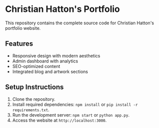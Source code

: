 # Christian Hatton's Portfolio
This repository contains the complete source code for Christian Hatton's portfolio website.

## Features
- Responsive design with modern aesthetics
- Admin dashboard with analytics
- SEO-optimized content
- Integrated blog and artwork sections

## Setup Instructions
1. Clone the repository.
2. Install required dependencies: `npm install` or `pip install -r requirements.txt`.
3. Run the development server: `npm start` or `python app.py`.
4. Access the website at `http://localhost:3000`.
